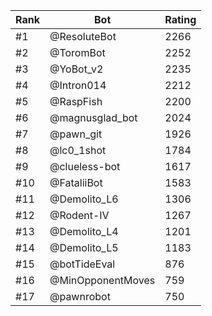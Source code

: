 Rank|Bot|Rating
---|---|---
#1|@ResoluteBot|2266
#2|@ToromBot|2252
#3|@YoBot_v2|2235
#4|@Intron014|2212
#5|@RaspFish|2200
#6|@magnusglad_bot|2024
#7|@pawn_git|1926
#8|@lc0_1shot|1784
#9|@clueless-bot|1617
#10|@FataliiBot|1583
#11|@Demolito_L6|1306
#12|@Rodent-IV|1267
#13|@Demolito_L4|1201
#14|@Demolito_L5|1183
#15|@botTideEval|876
#16|@MinOpponentMoves|759
#17|@pawnrobot|750
